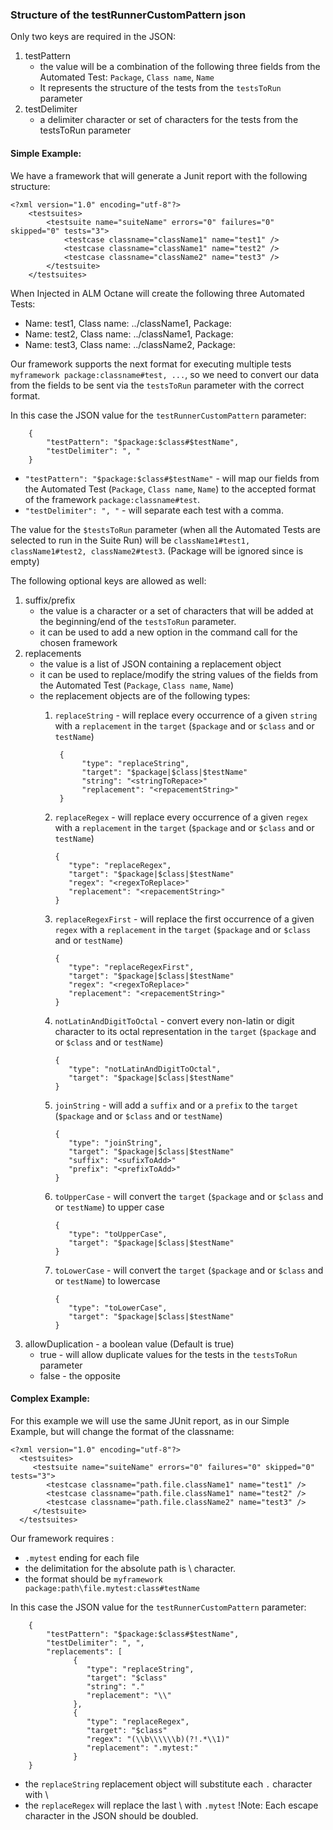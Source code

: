 ### Structure of the testRunnerCustomPattern json

Only two keys are required in the JSON:
1. testPattern 
   * the value will be a combination of the following three fields from the Automated Test: `Package`, `Class name`, `Name`
   * It represents the structure of the tests from the `testsToRun` parameter
2. testDelimiter 
   * a delimiter character or set of characters for the tests from the testsToRun parameter

#### Simple Example: 
We have a framework that will generate a Junit report with the following structure:

    <?xml version="1.0" encoding="utf-8"?>
        <testsuites>
            <testsuite name="suiteName" errors="0" failures="0" skipped="0" tests="3">
                <testcase classname="className1" name="test1" />
                <testcase classname="className1" name="test2" />
                <testcase classname="className2" name="test3" />
            </testsuite>
        </testsuites>

When Injected in ALM Octane will create the following three Automated Tests:
* Name: test1, Class name: ../className1, Package: <empty>
* Name: test2, Class name: ../className1, Package: <empty>
* Name: test3, Class name: ../className2, Package: <empty>

Our framework supports the next format for executing multiple tests `myframework package:classname#test, ...`, so we need to convert our data from the fields to be sent via the `testsToRun` parameter with the correct format.

In this case the JSON value for the `testRunnerCustomPattern` parameter:

        {
            "testPattern": "$package:$class#$testName",
            "testDelimiter": ", "
        }

* `"testPattern": "$package:$class#$testName"` - will map our fields from the Automated Test (`Package`, `Class name`, `Name`) to the accepted format of the framework `package:classname#test`.
* `"testDelimiter": ", "` - will separate each test with a comma.

The value for the `$testsToRun` parameter (when all the Automated Tests are selected to run in the Suite Run) will be `className1#test1, className1#test2, className2#test3`. (Package will be ignored since is empty)

The following optional keys are allowed as well:
1. suffix/prefix
    * the value is a character or a set of characters that will be added at the beginning/end of the `testsToRun` parameter.
    * it can be used to add a new option in the command call for the chosen framework
2. replacements
   * the value is a list of JSON containing a replacement object
   * it can be used to replace/modify the string values of the fields from the Automated Test (`Package`, `Class name`, `Name`)
   * the replacement objects are of the following types: 
     1. `replaceString` - will replace every occurrence of a given `string` with a `replacement` in the `target` (`$package` and or `$class` and or `testName`)
            
             {
                  "type": "replaceString",
                  "target": "$package|$class|$testName"
                  "string": "<stringToRepace>"
                  "replacement": "<repacementString>"
             }
     
     2. `replaceRegex` - will replace every occurrence of a given `regex` with a `replacement` in the `target` (`$package` and or `$class` and or `testName`)
        
            {
               "type": "replaceRegex",
               "target": "$package|$class|$testName"
               "regex": "<regexToReplace>"
               "replacement": "<repacementString>"
            }

     3. `replaceRegexFirst` - will replace the first occurrence of a given `regex` with a `replacement` in the `target` (`$package` and or `$class` and or `testName`)

            {
               "type": "replaceRegexFirst",
               "target": "$package|$class|$testName"
               "regex": "<regexToReplace>"
               "replacement": "<repacementString>"
            }
     
     4. `notLatinAndDigitToOctal` - convert every non-latin or digit character to its octal representation in the `target` (`$package` and or `$class` and or `testName`)

            {
               "type": "notLatinAndDigitToOctal",
               "target": "$package|$class|$testName"
            }
     
     5. `joinString` - will add a `suffix` and or a `prefix` to the `target` (`$package` and or `$class` and or `testName`)

            {
               "type": "joinString",
               "target": "$package|$class|$testName"
               "suffix": "<sufixToAdd>"
               "prefix": "<prefixToAdd>"
            }
     
     6. `toUpperCase` - will convert the `target` (`$package` and or `$class` and or `testName`) to upper case

            {
               "type": "toUpperCase",
               "target": "$package|$class|$testName"
            }

     7. `toLowerCase` - will convert the `target` (`$package` and or `$class` and or `testName`) to lowercase

            {
               "type": "toLowerCase",
               "target": "$package|$class|$testName"
            }
3. allowDuplication - a boolean value (Default is true)
   * true - will allow duplicate values for the tests in the `testsToRun` parameter
   * false - the opposite

#### Complex Example: 

For this example we will use the same JUnit report, as in our Simple Example, but will change the format of the classname:

    <?xml version="1.0" encoding="utf-8"?>
      <testsuites>
         <testsuite name="suiteName" errors="0" failures="0" skipped="0" tests="3">
            <testcase classname="path.file.className1" name="test1" />
            <testcase classname="path.file.className1" name="test2" />
            <testcase classname="path.file.className2" name="test3" />
         </testsuite>
      </testsuites>

Our framework requires :
* `.mytest` ending for each file 
* the delimitation for the absolute path is \ character.
* the format should be `myframework package:path\file.mytest:class#testName`

In this case the JSON value for the `testRunnerCustomPattern` parameter:

        {
            "testPattern": "$package:$class#$testName",
            "testDelimiter": ", ",
            "replacements": [
                  {
                     "type": "replaceString",
                     "target": "$class"
                     "string": "."
                     "replacement": "\\"
                  },
                  {
                     "type": "replaceRegex",
                     "target": "$class"
                     "regex": "(\\b\\\\\\b)(?!.*\\1)"
                     "replacement": ".mytest:"
                  }
        }

* the `replaceString` replacement object will substitute each `.` character with \
* the `replaceRegex` will replace the last \ with `.mytest`
!Note: Each escape character in the JSON should be doubled. 
